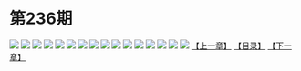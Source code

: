 # 第236期
![](https://mao.mhtupian.com/uploads/img/7563/212205/manhua_12_20151221_2015122108181169433.jpg)
![](https://mao.mhtupian.com/uploads/img/7563/212205/manhua_12_20151221_2015122108182810494.jpg)
![](https://mao.mhtupian.com/uploads/img/7563/212205/manhua_12_20151221_2015122108183587799.jpg)
![](https://mao.mhtupian.com/uploads/img/7563/212205/manhua_12_20151221_2015122108184269468.jpg)
![](https://mao.mhtupian.com/uploads/img/7563/212205/manhua_12_20151221_2015122108184845947.jpg)
![](https://mao.mhtupian.com/uploads/img/7563/212205/manhua_12_20151221_2015122108185656815.jpg)
![](https://mao.mhtupian.com/uploads/img/7563/212205/manhua_12_20151221_2015122108190240509.jpg)
![](https://mao.mhtupian.com/uploads/img/7563/212205/manhua_12_20151221_2015122108190741283.jpg)
![](https://mao.mhtupian.com/uploads/img/7563/212205/manhua_12_20151221_2015122108191358919.jpg)
![](https://mao.mhtupian.com/uploads/img/7563/212205/manhua_12_20151221_2015122108192075011.jpg)
![](https://mao.mhtupian.com/uploads/img/7563/212205/manhua_12_20151221_2015122108192735985.jpg)
![](https://mao.mhtupian.com/uploads/img/7563/212205/manhua_12_20151221_2015122108193143258.jpg)
![](https://mao.mhtupian.com/uploads/img/7563/212205/manhua_12_20151221_2015122108193933189.jpg)
![](https://mao.mhtupian.com/uploads/img/7563/212205/manhua_12_20151221_2015122108194465599.jpg)
![](https://mao.mhtupian.com/uploads/img/7563/212205/manhua_12_20151221_2015122108194929294.jpg)
![](https://mao.mhtupian.com/uploads/img/7563/212205/manhua_12_20151221_2015122108195467543.jpg)
[【上一章】](./47.md)
[【目录】](./README.md)
[【下一章】](./49.md)
